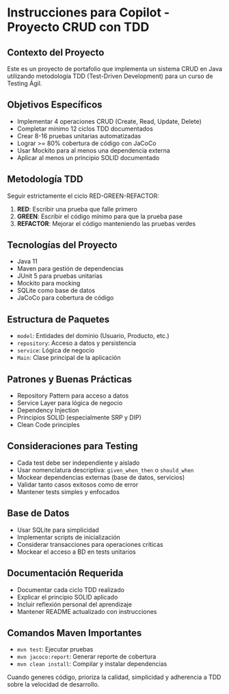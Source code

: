 <!-- Use this file to provide workspace-specific custom instructions to Copilot. For more details, visit https://code.visualstudio.com/docs/copilot/copilot-customization#_use-a-githubcopilotinstructionsmd-file -->

# Instrucciones para Copilot - Proyecto CRUD con TDD

## Contexto del Proyecto
Este es un proyecto de portafolio que implementa un sistema CRUD en Java utilizando metodología TDD (Test-Driven Development) para un curso de Testing Ágil.

## Objetivos Específicos
- Implementar 4 operaciones CRUD (Create, Read, Update, Delete)
- Completar mínimo 12 ciclos TDD documentados
- Crear 8-16 pruebas unitarias automatizadas
- Lograr >= 80% cobertura de código con JaCoCo
- Usar Mockito para al menos una dependencia externa
- Aplicar al menos un principio SOLID documentado

## Metodología TDD
Seguir estrictamente el ciclo RED-GREEN-REFACTOR:
1. **RED**: Escribir una prueba que falle primero
2. **GREEN**: Escribir el código mínimo para que la prueba pase
3. **REFACTOR**: Mejorar el código manteniendo las pruebas verdes

## Tecnologías del Proyecto
- Java 11
- Maven para gestión de dependencias
- JUnit 5 para pruebas unitarias
- Mockito para mocking
- SQLite como base de datos
- JaCoCo para cobertura de código

## Estructura de Paquetes
- `model`: Entidades del dominio (Usuario, Producto, etc.)
- `repository`: Acceso a datos y persistencia
- `service`: Lógica de negocio
- `Main`: Clase principal de la aplicación

## Patrones y Buenas Prácticas
- Repository Pattern para acceso a datos
- Service Layer para lógica de negocio
- Dependency Injection
- Principios SOLID (especialmente SRP y DIP)
- Clean Code principles

## Consideraciones para Testing
- Cada test debe ser independiente y aislado
- Usar nomenclatura descriptiva: `given_when_then` o `should_when`
- Mockear dependencias externas (base de datos, servicios)
- Validar tanto casos exitosos como de error
- Mantener tests simples y enfocados

## Base de Datos
- Usar SQLite para simplicidad
- Implementar scripts de inicialización
- Considerar transacciones para operaciones críticas
- Mockear el acceso a BD en tests unitarios

## Documentación Requerida
- Documentar cada ciclo TDD realizado
- Explicar el principio SOLID aplicado
- Incluir reflexión personal del aprendizaje
- Mantener README actualizado con instrucciones

## Comandos Maven Importantes
- `mvn test`: Ejecutar pruebas
- `mvn jacoco:report`: Generar reporte de cobertura
- `mvn clean install`: Compilar y instalar dependencias

Cuando generes código, prioriza la calidad, simplicidad y adherencia a TDD sobre la velocidad de desarrollo.
